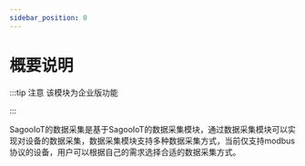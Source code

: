 ```yaml
---
sidebar_position: 0
---
```

# 概要说明

:::tip 注意
该模块为企业版功能

:::



SagooIoT的数据采集是基于SagooIoT的数据采集模块，通过数据采集模块可以实现对设备的数据采集，数据采集模块支持多种数据采集方式，当前仅支持modbus协议的设备，用户可以根据自己的需求选择合适的数据采集方式。

